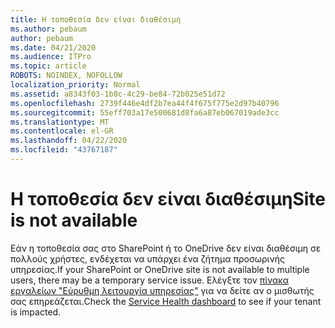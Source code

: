 ```yaml
---
title: Η τοποθεσία δεν είναι διαθέσιμη
ms.author: pebaum
author: pebaum
ms.date: 04/21/2020
ms.audience: ITPro
ms.topic: article
ROBOTS: NOINDEX, NOFOLLOW
localization_priority: Normal
ms.assetid: a8343f03-1b8c-4c29-be84-72b025e51d72
ms.openlocfilehash: 2739f446e4df2b7ea44f4f675f775e2d97b40796
ms.sourcegitcommit: 55eff703a17e500681d8fa6a87eb067019ade3cc
ms.translationtype: MT
ms.contentlocale: el-GR
ms.lasthandoff: 04/22/2020
ms.locfileid: "43767187"
---
```

# <a name="site-is-not-available"></a><span data-ttu-id="90993-102">Η τοποθεσία δεν είναι διαθέσιμη</span><span class="sxs-lookup"><span data-stu-id="90993-102">Site is not available</span></span>

<span data-ttu-id="90993-103">Εάν η τοποθεσία σας στο SharePoint ή το OneDrive δεν είναι διαθέσιμη σε πολλούς χρήστες, ενδέχεται να υπάρχει ένα ζήτημα προσωρινής υπηρεσίας.</span><span class="sxs-lookup"><span data-stu-id="90993-103">If your SharePoint or OneDrive site is not available to multiple users, there may be a temporary service issue.</span></span> <span data-ttu-id="90993-104">Ελέγξτε τον [πίνακα εργαλείων "Εύρυθμη λειτουργία υπηρεσίας"](https://admin.microsoft.com/AdminPortal/Home#/servicehealth) για να δείτε αν ο μισθωτής σας επηρεάζεται.</span><span class="sxs-lookup"><span data-stu-id="90993-104">Check the [Service Health dashboard](https://admin.microsoft.com/AdminPortal/Home#/servicehealth) to see if your tenant is impacted.</span></span> 
  

